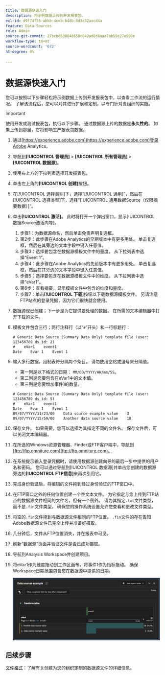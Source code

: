 ```yaml
---
title: 数据源快速入门
description: 将示例数据上传到开发报表包。
exl-id: d9f74f55-abbb-4ceb-b4db-8d3c32aacd4a
feature: Data Sources
role: Admin
source-git-commit: 27bcbd638848650c842ad8d8aaa7ab59e27e900e
workflow-type: tm+mt
source-wordcount: '672'
ht-degree: 0%

---
```


# 数据源快速入门

您可以按照以下步骤轻松将示例数据上传到开发报表包中，以查看工作流的运行情况。 了解该流程后，您可以对其进行扩展和定制，以专门针对贵组织的实施。

>[!IMPORTANT]
>
>使用开发或测试报表包，执行以下步骤。 通过数据源上传的数据是&#x200B;**永久性的**。 如果上传到那里，它将影响生产报表包数据。

1. 通过[https://experience.adobe.com](https://experience.adobe.com)登录Adobe Analytics。
1. 导航到&#x200B;**[!UICONTROL 管理员]** > **[!UICONTROL 所有管理员]** > **[!UICONTROL 数据源]**。
1. 使用右上方的下拉列表选择开发报表包。
1. 单击左上角的&#x200B;**[!UICONTROL 创建]**&#x200B;按钮。
1. 在[!UICONTROL 选择类别]下，选择“[!UICONTROL 通用]”，然后在[!UICONTROL 选择类型]下，选择“[!UICONTROL 通用数据Source（仅限摘要数据）]”。
1. 单击&#x200B;**[!UICONTROL 激活]**。 此时将打开一个弹出窗口，显示[!UICONTROL 数据Source激活向导]。
   1. 步骤1：为数据源命名，然后单击免责声明复选框。
   1. 第2步：此步骤在Adobe Analytics的早期版本中有更多用处。 单击复选框，然后在其旁边的文本字段中键入任意值。
   1. 步骤3：选择要包含在数据源模板文件中的量度。 从下拉列表中选择“Event 1”。
   1. 步骤4：此步骤在Adobe Analytics的先前版本中有更多用处。 单击复选框，然后在其旁边的文本字段中键入任意值。
   1. 步骤5：选择要包含在数据源模板文件中的维度。 从下拉列表中选择“eVar1”。
   1. 第6步：查看摘要，显示模板文件中包含的维度和量度。
   1. 步骤7：单击&#x200B;**[!UICONTROL 下载]**&#x200B;按钮以下载数据源模板文件。 另请注意FTP站点的登录凭据，因为它们很快就会使用。
1. 数据源现已创建；下一步是为它提供要处理的数据。 在所需的文本编辑器中打开下载的文件。
1. 模板文件包含三行；两行注释行（以“`#`”开头）和一行标题行：

   ```text
   # Generic Data Source (Summary Data Only) template file (user: 123456789 ds_id: 2)
   #    eVar1    event1
   Date    Evar 1    Event 1
   ```

1. 输入多行数据，用制表符分隔每个条目。 请勿使用空格或逗号来分隔值。
   * 第一列是以下格式的日期： `MM/DD/YYYY/HH/mm/SS`。
   * 第二列是您要包含在eVar1中的文本值。
   * 第三列是您要增加事件1的数量。

   ```text
   # Generic Data Source (Summary Data Only) template file (user: 123456789 ds_id: 5)
   #    eVar1    event1
   Date    Evar 1    Event 1
   09/07/YYYY/11/23/00    Data source example value    3
   09/07/YYYY/15/59/00    Another data source value    18
   ```

1. 保存文件。 如果需要，您可以选择为其指定不同的文件名。 保存文件后，可以关闭文本编辑器。
1. 在所选的Windows资源管理器、Finder或FTP客户端中，导航到[ftp://ftp.omniture.com](ftp://ftp.omniture.com)。
1. 在系统提示输入登录凭据时，请使用数据源创建向导的最后一步中提供的用户名和密码。 您可以通过导航到[!UICONTROL 数据源]并单击您创建的数据源旁边的&#x200B;**[!UICONTROL FTP信息]**&#x200B;来再次引用它。
1. 完成身份验证后，将编辑的文件拖到经过身份验证的FTP窗口中。
1. 在FTP窗口之外的任何位置创建一个空文本文件。 为它指定与您上传到FTP站点的数据源文件相同的文件名，但有一个例外。 请为其指定`.txt`文件类型，而不是`.fin`文件类型。 确保您的操作系统设置允许您查看和更改文件类型。
1. 将空的`.fin`文件拖到与数据源文件相同的FTP位置。 `.fin`文件的存在告知Adobe数据源文件已完全上传并准备好摄取。
1. 几分钟后，文件从FTP位置消失，并在报表中可见。
1. 刷新“数据源”页面并验证文件是否已成功摄取。
1. 导航到Analysis Workspace并创建项目。
1. 将eVar1作为维度拖动到工作区画布，将事件1作为指标拖动。 确保Workspace日期范围包含您在数据源中提供的日期。

   ![示例报告](assets/success-report.png)

## 后续步骤

[文件格式](file-format.md)：了解有关创建为您的组织定制的数据源文件的详细信息。
